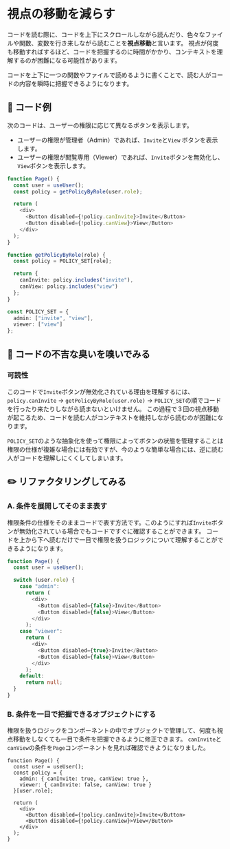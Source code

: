 # 視点の移動を減らす

<div style="margin-top: 16px">
<Badge type="info" text="可読性" />
</div>

コードを読む際に、コードを上下にスクロールしながら読んだり、色々なファイルや関数、変数を行き来しながら読むことを**視点移動**と言います。
視点が何度も移動すればするほど、コードを把握するのに時間がかかり、コンテキストを理解するのが困難になる可能性があります。

コードを上下に一つの関数やファイルで読めるように書くことで、読む人がコードの内容を瞬時に把握できるようになります。

## 📝 コード例

次のコードは、ユーザーの権限に応じて異なるボタンを表示します。

- ユーザーの権限が管理者（Admin）であれば、`Invite`と`View` ボタンを表示します。
- ユーザーの権限が閲覧専用（Viewer）であれば、`Invite`ボタンを無効化し、`View`ボタンを表示します。

```typescript
function Page() {
  const user = useUser();
  const policy = getPolicyByRole(user.role);

  return (
    <div>
      <Button disabled={!policy.canInvite}>Invite</Button>
      <Button disabled={!policy.canView}>View</Button>
    </div>
  );
}

function getPolicyByRole(role) {
  const policy = POLICY_SET[role];

  return {
    canInvite: policy.includes("invite"),
    canView: policy.includes("view")
  };
}

const POLICY_SET = {
  admin: ["invite", "view"],
  viewer: ["view"]
};
```

## 👃 コードの不吉な臭いを嗅いでみる

### 可読性

このコードで`Invite`ボタンが無効化されている理由を理解するには、`policy.canInvite` → `getPolicyByRole(user.role)` → `POLICY_SET`の順でコードを行ったり来たりしながら読まないといけません。
この過程で３回の視点移動が起こるため、コードを読む人がコンテキストを維持しながら読むのが困難になります。

`POLICY_SET`のような抽象化を使って権限によってボタンの状態を管理することは権限の仕様が複雑な場合には有効ですが、今のような簡単な場合には、逆に読む人がコードを理解しにくくしてしまいます。

## ✏️ リファクタリングしてみる

### A. 条件を展開してそのまま表す

権限条件の仕様をそのままコードで表す方法です。このようにすれば`Invite`ボタンが無効化されている場合でもコードですぐに確認することができます。
コードを上から下へ読むだけで一目で権限を扱うロジックについて理解することができるようになります。

```typescript
function Page() {
  const user = useUser();

  switch (user.role) {
    case "admin":
      return (
        <div>
          <Button disabled={false}>Invite</Button>
          <Button disabled={false}>View</Button>
        </div>
      );
    case "viewer":
      return (
        <div>
          <Button disabled={true}>Invite</Button>
          <Button disabled={false}>View</Button>
        </div>
      );
    default:
      return null;
  }
}
```

### B. 条件を一目で把握できるオブジェクトにする

権限を扱うロジックをコンポーネントの中でオブジェクトで管理して、何度も視点移動をしなくても一目で条件を把握できるように修正できます。
`canInvite`と`canView`の条件を`Page`コンポーネントを見れば確認できようになりました。

```tsx
function Page() {
  const user = useUser();
  const policy = {
    admin: { canInvite: true, canView: true },
    viewer: { canInvite: false, canView: true }
  }[user.role];

  return (
    <div>
      <Button disabled={!policy.canInvite}>Invite</Button>
      <Button disabled={!policy.canView}>View</Button>
    </div>
  );
}
```
